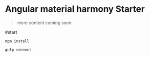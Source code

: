 Angular material harmony Starter
====

> more content coming soon


#start

```shell
npm install  

gulp connect
```
